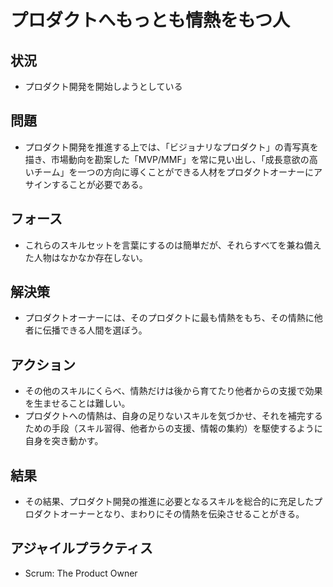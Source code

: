 # プロダクトへもっとも情熱をもつ人
## 状況
- プロダクト開発を開始しようとしている

## 問題
- プロダクト開発を推進する上では、「ビジョナリなプロダクト」の青写真を描き、市場動向を勘案した「MVP/MMF」を常に見い出し、「成長意欲の高いチーム」を一つの方向に導くことができる人材をプロダクトオーナーにアサインすることが必要である。

## フォース
- これらのスキルセットを言葉にするのは簡単だが、それらすべてを兼ね備えた人物はなかなか存在しない。

## 解決策
- プロダクトオーナーには、そのプロダクトに最も情熱をもち、その情熱に他者に伝播できる人間を選ぼう。

## アクション
- その他のスキルにくらべ、情熱だけは後から育てたり他者からの支援で効果を生ませることは難しい。
- プロダクトへの情熱は、自身の足りないスキルを気づかせ、それを補完するための手段（スキル習得、他者からの支援、情報の集約）を駆使するように自身を突き動かす。

## 結果
- その結果、プロダクト開発の推進に必要となるスキルを総合的に充足したプロダクトオーナーとなり、まわりにその情熱を伝染させることがきる。

## アジャイルプラクティス
- Scrum: The Product Owner
